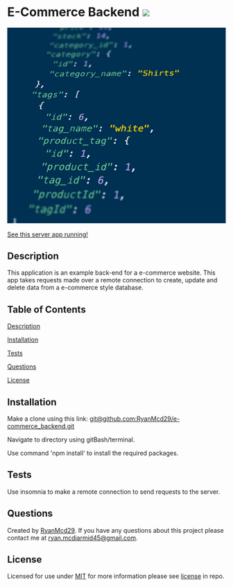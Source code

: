 # E-Commerce Backend ![](https://img.shields.io/badge/License-MIT-2ea44f)

![Screenshot of response](Assets/e-commerceBE.jpg)

[See this server app running!](https://drive.google.com/file/d/1CGw7KukfXEj1JQqNebHiT9vTEfZf4wn7/view?usp=sharing)
## Description
This application is an example back-end for a e-commerce website. This app takes requests made over a remote connection to create, update and delete data from a e-commerce style database.

## Table of Contents
  [Description](#description)

  [Installation](#installation)

  [Tests](#tests)

  [Questions](#questions)
  
  [License](#license)


## Installation
Make a clone using this link: [git@github.com:RyanMcd29/e-commerce_backend.git](git@github.com:RyanMcd29/e-commerce_backend.git)

Navigate to directory using gitBash/terminal. 

Use command 'npm install' to install the required packages.

## Tests
Use insomnia to make a remote connection to send requests to the server.
## Questions
Created by [RyanMcd29](https://github.com/RyanMcd29).
If you have any questions about this project please contact me at [ryan.mcdiarmid45@gmail.com](mailto:ryan.mcdiarmid45@gmail.com).

## License
Licensed for use under <a href=https://opensource.org/licenses/MIT>MIT</a> for more information please see [license](./license) in repo.
